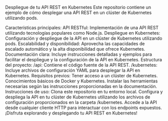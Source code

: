 Despliegue de tu API REST en Kubernetes
Este repositorio contiene un ejemplo de cómo desplegar una API REST en un clúster de Kubernetes utilizando pods.

Características principales:
API RESTful: Implementación de una API REST utilizando tecnologías populares como Node.js.
Despliegue en Kubernetes: Configuración y despliegue de la API en un clúster de Kubernetes utilizando pods.
Escalabilidad y disponibilidad: Aprovecha las capacidades de escalado automático y la alta disponibilidad que ofrece Kubernetes.
Documentación clara: Incluye instrucciones detalladas y ejemplos para facilitar el despliegue y la configuración de la API en Kubernetes.
Estructura del proyecto:
/api: Contiene el código fuente de la API REST.
/kubernetes: Incluye archivos de configuración YAML para desplegar la API en Kubernetes.
Requisitos previos:
Tener acceso a un clúster de Kubernetes.
Conocimientos básicos de Docker y Kubernetes.
Instalar las herramientas necesarias según las instrucciones proporcionadas en la documentación.
Instrucciones de uso:
Clona este repositorio en tu entorno local.
Configura y despliega la API en tu clúster de Kubernetes utilizando los archivos de configuración proporcionados en la carpeta /kubernetes.
Accede a la API desde cualquier cliente HTTP para interactuar con los endpoints expuestos.
¡Disfruta explorando y desplegando tu API REST en Kubernetes!
